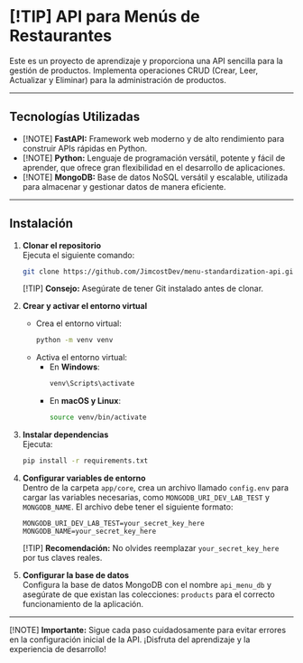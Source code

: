# [!TIP] API para Menús de Restaurantes

Este es un proyecto de aprendizaje y proporciona una API sencilla para la gestión de productos. Implementa operaciones CRUD (Crear, Leer, Actualizar y Eliminar) para la administración de productos.

---

## Tecnologías Utilizadas

- [!NOTE] **FastAPI:** Framework web moderno y de alto rendimiento para construir APIs rápidas en Python.
- [!NOTE] **Python:** Lenguaje de programación versátil, potente y fácil de aprender, que ofrece gran flexibilidad en el desarrollo de aplicaciones.
- [!NOTE] **MongoDB:** Base de datos NoSQL versátil y escalable, utilizada para almacenar y gestionar datos de manera eficiente.

---

## Instalación

1. **Clonar el repositorio**  
   Ejecuta el siguiente comando:
   ```bash
   git clone https://github.com/JimcostDev/menu-standardization-api.git
   ```
   [!TIP] **Consejo:** Asegúrate de tener Git instalado antes de clonar.

2. **Crear y activar el entorno virtual**  
   - Crea el entorno virtual:
     ```bash
     python -m venv venv
     ```
   - Activa el entorno virtual:
     - En **Windows**:
       ```bash
       venv\Scripts\activate
       ```
     - En **macOS y Linux**:
       ```bash
       source venv/bin/activate
       ```

3. **Instalar dependencias**  
   Ejecuta:
   ```bash
   pip install -r requirements.txt
   ```

4. **Configurar variables de entorno**  
   Dentro de la carpeta `app/core`, crea un archivo llamado `config.env` para cargar las variables necesarias, como `MONGODB_URI_DEV_LAB_TEST` y `MONGODB_NAME`. El archivo debe tener el siguiente formato:
   ```plaintext
   MONGODB_URI_DEV_LAB_TEST=your_secret_key_here
   MONGODB_NAME=your_secret_key_here
   ```
   [!TIP] **Recomendación:** No olvides reemplazar `your_secret_key_here` por tus claves reales.

5. **Configurar la base de datos**  
   Configura la base de datos MongoDB con el nombre `api_menu_db` y asegúrate de que existan las colecciones: `products` para el correcto funcionamiento de la aplicación.

---

[!NOTE] **Importante:** Sigue cada paso cuidadosamente para evitar errores en la configuración inicial de la API. ¡Disfruta del aprendizaje y la experiencia de desarrollo!

